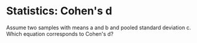 # Statistics: Cohen's d

Assume two samples with means a and b and pooled standard deviation c. Which equation corresponds to Cohen's d?
